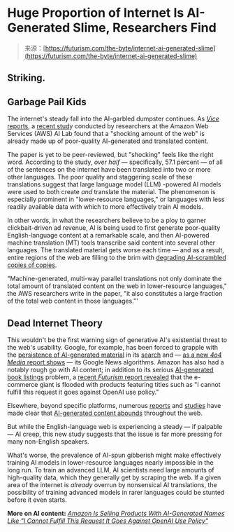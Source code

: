 <!--yml
category: 未分类
date: 2024-05-27 14:57:32
-->

# Huge Proportion of Internet Is AI-Generated Slime, Researchers Find

> 来源：[https://futurism.com/the-byte/internet-ai-generated-slime](https://futurism.com/the-byte/internet-ai-generated-slime)

## Striking.

## Garbage Pail Kids

The internet's steady fall into the AI-garbled dumpster continues. As [*Vice* reports](https://www.vice.com/en/article/y3w4gw/a-shocking-amount-of-the-web-is-already-ai-translated-trash-scientists-determine), a [recent stud](https://arxiv.org/pdf/2401.05749.pdf)y conducted by researchers at the Amazon Web Services (AWS) AI Lab found that a "shocking amount of the web" is already made up of poor-quality AI-generated and translated content.

The paper is yet to be peer-reviewed, but "shocking" feels like the right word. According to the study, *over half* — specifically, 57.1 percent — of all of the sentences on the internet have been translated into two or more other languages. The poor quality and staggering scale of these translations suggest that large language model (LLM) -powered AI models were used to both create *and* translate the material. The phenomenon is especially prominent in "lower-resource languages," or languages with less readily available data with which to more effectively train AI models.

In other words, in what the researchers believe to be a ploy to garner clickbait-driven ad revenue, AI is being used to first generate poor-quality English-language content at a remarkable scale, and then AI-powered machine translation (MT) tools transcribe said content into several other languages. The translated material gets worse each time — and as a result, entire regions of the web are filling to the brim with [degrading AI-scrambled copies of copies](https://futurism.com/ai-trained-ai-generated-data-interview).

"Machine-generated, multi-way parallel translations not only dominate the total amount of translated content on the web in lower-resource languages," the AWS researchers write in the paper, "it also constitutes a large fraction of the total web content in those languages."'

## Dead Internet Theory

This wouldn't be the first warning sign of generative AI's existential threat to the web's usability. Google, for example, has been forced to grapple with the [persistence of AI-generated material](https://futurism.com/google-image-israel-kamakawiwoole-ai) in its [search](https://futurism.com/top-google-result-edward-hopper-ai-generated-fake) and — [as a new *4o4 Media* report shows](https://www.404media.co/google-news-is-boosting-garbage-ai-generated-articles/) — its Google News algorithms. Amazon has also had a notably rough go with AI content; in addition to its serious [AI-generated book listings](https://futurism.com/the-byte/amazon-flooded-books-written-by-ai) problem, a [recent *Futurism* report revealed](https://futurism.com/amazon-products-ai-generated) that the e-commerce giant is flooded with products featuring titles such as "I cannot fulfill this request it goes against OpenAI use policy."

Elsewhere, beyond specific platforms, numerous [reports](https://futurism.com/microsoft-pumping-internet-full-garbage-ai-news) and [studies](https://futurism.com/content-farms-ai) have made clear that [AI-generated content abounds](https://futurism.com/news-sites-ai-chatbots-content) throughout the web.

But while the English-language web is experiencing a steady — if palpable — AI creep, this new study suggests that the issue is far more pressing for many non-English speakers.

What's worse, the prevalence of AI-spun gibberish might make effectively training AI models in lower-resource languages nearly impossible in the long run. To train an advanced LLM, AI scientists need large amounts of high-quality data, which they generally get by scraping the web. If a given area of the internet is *already* overrun by nonsensical AI translations, the possibility of training advanced models in rarer languages could be stunted before it even starts.

**More on AI content:** [*Amazon Is Selling Products With AI-Generated Names Like "I Cannot Fulfill This Request It Goes Against OpenAI Use Policy"*](https://futurism.com/amazon-products-ai-generated)